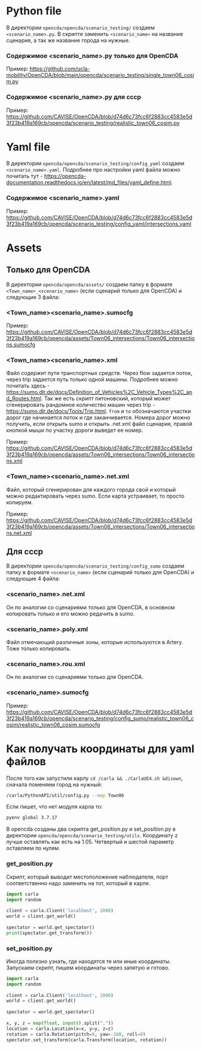 
# Python file

В директории `opencda/opencda/scenario_testing/` создаем `<scenario_name>.py`. 
В скрипте заменить `<scenario_name>` на название сценария, а так же название города на нужные.

### Содержимое <scenario_name>.py только для OpenCDA
Пример:
https://github.com/ucla-mobility/OpenCDA/blob/main/opencda/scenario_testing/single_town06_cosim.py

### Содержимое <scenario_name>.py для cccp
Пример:
https://github.com/CAVISE/OpenCDA/blob/d74d6c73fcc6f2883cc4583e5d3f23b419a169cb/opencda/scenario_testing/realistic_town06_cosim.py

# Yaml file
В директории `opencda/opencda/scenario_testing/config_yaml` создаем `<scenario_name>.yaml`. Подробнее про настройки yaml файла можно почитать тут - https://opencda-documentation.readthedocs.io/en/latest/md_files/yaml_define.html.

### Содержимое <scenario_name>.yaml

Пример:
https://github.com/CAVISE/OpenCDA/blob/d74d6c73fcc6f2883cc4583e5d3f23b419a169cb/opencda/scenario_testing/config_yaml/intersections.yaml

# Assets

## Только для OpenCDA
В директории `opencda/opencda/assets/` создаем папку в формате `<Town_name>_<scenario_name>` (если сценарий только для OpenCDA) и следующие 3 файла:


### <Town_name><scenario_name>.sumocfg

Пример:
https://github.com/CAVISE/OpenCDA/blob/d74d6c73fcc6f2883cc4583e5d3f23b419a169cb/opencda/assets/Town06_intersections/Town06_intersections.sumocfg

### <Town_name><scenario_name>.xml

Файл содержит пути транспортных средств. Через flow задается поток, через trip задается путь только одной машины. Подробнее можно почитать здесь - https://sumo.dlr.de/docs/Definition_of_Vehicles%2C_Vehicle_Types%2C_and_Routes.html. Так же есть скрипт питоновский, который может сгенерировать рандомное количество машин через trip - https://sumo.dlr.de/docs/Tools/Trip.html. `from` и `to` обозначаются участки дорог где начинается поток и где заканчивается. Номера дорог можно получить, если открыть sumo и открыть .net.xml файл сценария,  правой кнопкой мыши по участку дороги выведет ее номер.

Пример:
https://github.com/CAVISE/OpenCDA/blob/d74d6c73fcc6f2883cc4583e5d3f23b419a169cb/opencda/assets/Town06_intersections/Town06_intersections.xml

### <Town_name><scenario_name>.net.xml

Файл, который сгенерирован для каждого города свой и который можно редактировать через sumo. Если карта устраивает, то просто копируем. 

Пример:
https://github.com/CAVISE/OpenCDA/blob/d74d6c73fcc6f2883cc4583e5d3f23b419a169cb/opencda/assets/Town06_intersections/Town06_intersections.net.xml

## Для cccp

В директории `opencda/opencda/scenario_testing/config_sumo` создаем папку в формате `<scenario_name>` (если сценарий только для OpenCDA) и следующие 4 файла:

### <scenario_name>.net.xml

Он по аналогии со сценариями только для OpenCDA, в основном копировать только и его можно редачить в sumo.

### <scenario_name>.poly.xml

Файл отмечающий различные зоны, которые используются в Artery. Тоже только копировать.

### <scenario_name>.rou.xml

Он по аналогии со сценариями только для OpenCDA.

### <scenario_name>.sumocfg

Пример:
https://github.com/CAVISE/OpenCDA/blob/d74d6c73fcc6f2883cc4583e5d3f23b419a169cb/opencda/scenario_testing/config_sumo/realistic_town06_cosim/realistic_town06_cosim.sumocfg

# Как получать координаты для yaml файлов

После того как запустили карлу `cd /carla && ./CarlaUE4.sh &disown`, сначала поменяем город на нужный:
```bash
/carla/PythonAPI/util/config.py --map Town06
```

Если пишет, что нет модуля карла то:
```bash
pyenv global 3.7.17
```

В opencda созданы два скрипта get_position.py и set_position.py в директории `opencda/opencda/scenario_testing/utils`. Координату z лучше оставлять как есть на 1.05. Четвертый и шестой параметр оставляем по нулям.

### get_position.py

Скрипт, который выводит местоположение наблюдателя, порт соответственно надо заменить на тот, который в карле.
```python
import carla  
import random  
  
client = carla.Client('localhost', 2000)  
world = client.get_world()  
  
spectator = world.get_spectator()  
print(spectator.get_transform())
```

### set_position.py

Иногда полезно узнать, где находятся те или иные координаты. Запускаем скрипт, пишем координаты через запятую и готово.

```python
import carla  
import random  
  
client = carla.Client('localhost', 2000)  
world = client.get_world()  
  
spectator = world.get_spectator()  
  
x, y, z = map(float, input().split(","))  
location = carla.Location(x=x, y=y, z=z)  
rotation = carla.Rotation(pitch=0, yaw=-180, roll=0)  
spectator.set_transform(carla.Transform(location, rotation))
```
